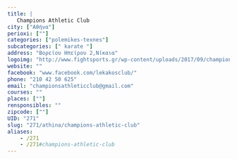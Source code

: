 ```yaml
---
title: |
   Champions Athletic Club
city: ["Αθήνα"]
perioxi: [""]
categories: ["polemikes-texnes"]
subcategories: [" karate "]
address: "Βορείου Ηπείρου 2,Νίκαια"
logoimg: "http://www.fightsports.gr/wp-content/uploads/2017/09/champions-athletic-club-logo-2.jpg"
website: ""
facebook: "www.facebook.com/lekakosclub/"
phone: "210 42 50 625"
email: "championsathleticclub@gmail.com"
courses: ""
places: [""]
rensponsibles: ""
zipcode: [""]
UID: "271"
slug: "271/athina/champions-athletic-club"
aliases:
    - /271
    - /271#champions-athletic-club
---
```


